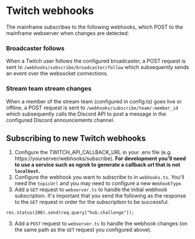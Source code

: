 # Twitch webhooks

The mainframe subscribes to the following webhooks, which POST to the mainframe webserver when changes are detected:

### Broadcaster follows

When a Twitch user follows the configured broadcaster, a POST request is sent to `/webhooks/subscribe/broadcaster/follow` which subsequently sends an event over the websocket connections.

### Stream team stream changes

When a member of the stream team (configured in config.ts) goes live or offline, a POST request is sent to `/webhooks/subscribe/team/:member_id` which subsequently calls the Discord API to post a message in the configured Discord announcements channel.

## Subscribing to new Twitch webhooks

1. Configure the TWITCH_API_CALLBACK_URL in your .env file (e.g. https://yourserver/webhooks/subscribe). **For development you'll need to use a service such as ngrok to generate a callback url that is not `localhost`.**
2. Configure the webhook you want to subscribe to in `webhooks.ts`. You'll need the `topicUrl` and you may need to configure a new `WebhookType`.
3. Add a `GET` request to `webserver.ts` to handle the initial webhook subscription. It's important that you send the following as the response to the `GET` request in order for the subscription to be successful.

```
res.status(200).send(req.query["hub.challenge"]);
```

3. Add a `POST` request to `webserver.ts` to handle the webhook changes (on the same path as the `GET` request you configured above).
